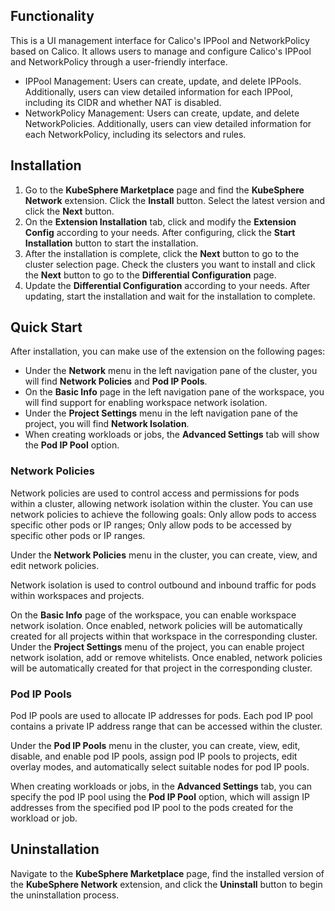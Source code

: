 ## Functionality

This is a UI management interface for Calico's IPPool and NetworkPolicy based on Calico. It allows users to manage and configure Calico's IPPool and NetworkPolicy through a user-friendly interface.

- IPPool Management: Users can create, update, and delete IPPools. Additionally, users can view detailed information for each IPPool, including its CIDR and whether NAT is disabled.
- NetworkPolicy Management: Users can create, update, and delete NetworkPolicies. Additionally, users can view detailed information for each NetworkPolicy, including its selectors and rules.

## Installation

1. Go to the **KubeSphere Marketplace** page and find the **KubeSphere Network** extension. Click the **Install** button. Select the latest version and click the **Next** button.
2. On the **Extension Installation** tab, click and modify the **Extension Config** according to your needs. After configuring, click the **Start Installation** button to start the installation.
3. After the installation is complete, click the **Next** button to go to the cluster selection page. Check the clusters you want to install and click the **Next** button to go to the **Differential Configuration** page.
4. Update the **Differential Configuration** according to your needs. After updating, start the installation and wait for the installation to complete.

## Quick Start

After installation, you can make use of the extension on the following pages:

- Under the **Network** menu in the left navigation pane of the cluster, you will find **Network Policies** and **Pod IP Pools**.
- On the **Basic Info** page in the left navigation pane of the workspace, you will find support for enabling workspace network isolation.
- Under the **Project Settings** menu in the left navigation pane of the project, you will find **Network Isolation**.
- When creating workloads or jobs, the **Advanced Settings** tab will show the **Pod IP Pool** option.

### Network Policies

Network policies are used to control access and permissions for pods within a cluster, allowing network isolation within the cluster. You can use network policies to achieve the following goals: Only allow pods to access specific other pods or IP ranges; Only allow pods to be accessed by specific other pods or IP ranges.

Under the **Network Policies** menu in the cluster, you can create, view, and edit network policies.

Network isolation is used to control outbound and inbound traffic for pods within workspaces and projects. 

On the **Basic Info** page of the workspace, you can enable workspace network isolation. Once enabled, network policies will be automatically created for all projects within that workspace in the corresponding cluster. Under the **Project Settings** menu of the project, you can enable project network isolation, add or remove whitelists. Once enabled, network policies will be automatically created for that project in the corresponding cluster.

### Pod IP Pools

Pod IP pools are used to allocate IP addresses for pods. Each pod IP pool contains a private IP address range that can be accessed within the cluster.

Under the **Pod IP Pools** menu in the cluster, you can create, view, edit, disable, and enable pod IP pools, assign pod IP pools to projects, edit overlay modes, and automatically select suitable nodes for pod IP pools.

When creating workloads or jobs, in the **Advanced Settings** tab, you can specify the pod IP pool using the **Pod IP Pool** option, which will assign IP addresses from the specified pod IP pool to the pods created for the workload or job.

## Uninstallation

Navigate to the **KubeSphere Marketplace** page, find the installed version of the **KubeSphere Network** extension, and click the **Uninstall** button to begin the uninstallation process.
